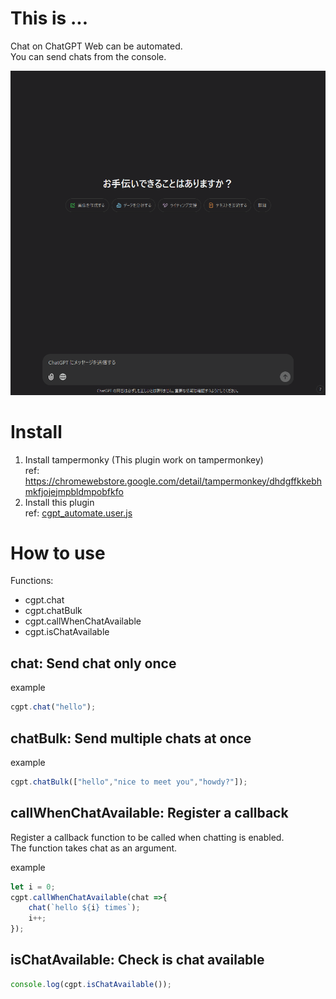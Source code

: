 # This is ...
Chat on ChatGPT Web can be automated.  
You can send chats from the console.  

![](./imgs/img1.gif)

# Install
1. Install tampermonky (This plugin work on tampermonkey)  
    ref: https://chromewebstore.google.com/detail/tampermonkey/dhdgffkkebhmkfjojejmpbldmpobfkfo
2. Install this plugin  
    ref: [cgpt_automate.user.js](./cgpt_automate.user.js)

# How to use
Functions:
* cgpt.chat
* cgpt.chatBulk
* cgpt.callWhenChatAvailable
* cgpt.isChatAvailable

## chat: Send chat only once
example
```javascript
cgpt.chat("hello");
```

## chatBulk: Send multiple chats at once
example
```javascript
cgpt.chatBulk(["hello","nice to meet you","howdy?"]);
```

## callWhenChatAvailable: Register a callback
Register a callback function to be called when chatting is enabled.  
The function takes chat as an argument.  

example
```javascript
let i = 0;
cgpt.callWhenChatAvailable(chat =>{
    chat(`hello ${i} times`);
    i++;
});
```

## isChatAvailable: Check is chat available
```javascript
console.log(cgpt.isChatAvailable());
```
